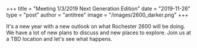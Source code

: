 +++
title =  "Meeting 1/3/2019 Next Generation Edition"
date = "2019-11-26"
type = "post"
author = "antitree"
image = "/images/2600_darker.png"
+++

It's a new year with a new outlook on what Rochester 2600 will be doing.
We have a lot of new plans to discuss and new places to explore. Join us
at a TBD location and let's see what happens. 
